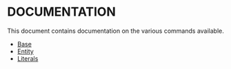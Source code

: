 # DOCUMENTATION
This document contains documentation on the various commands available.

* [Base](BASE.md)
* [Entity](ENTITY.md)
* [Literals](LITERALS.md)
